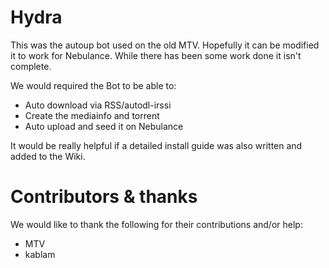 # Hydra

This was the autoup bot used on the old MTV. Hopefully it can be modified it to work for Nebulance. While there has been some work done it isn't complete.

We would required the Bot to be able to:

- Auto download via RSS/autodl-irssi
- Create the mediainfo and torrent
- Auto upload and seed it on Nebulance

It would be really helpful if a detailed install guide was also written and added to the Wiki.


# Contributors & thanks

We would like to thank the following for their contributions and/or help:

- MTV
- kablam
